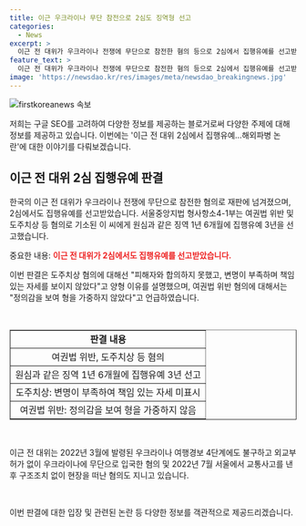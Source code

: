 ```yaml
---
title: 이근 우크라이나 무단 참전으로 2심도 징역형 선고
categories:
  - News
excerpt: >
  이근 전 대위가 우크라이나 전쟁에 무단으로 참전한 혐의 등으로 2심에서 집행유예를 선고받았다. 서울중앙지법 형사항소4-1부(부장 양지정)는 여권법 위반과 도주치상 등 혐의로 기소된 이 씨에게 징역 1년 6개월에 집행유예 3년을 선고했다. 재판부는 “원심 판단이 옳고 오인이 없다”며 도주치상 혐의에 대해 “피해자와 합의하지 못하고 책임 있는 자세를 보이지 않았다”고 양형 이유를 설명했다. 또한, 여권법 위반 혐의에 대해선 “이 씨가 정의감에서 한 측면이 있어 형을 가중하지 않는다”고 언급했다.
feature_text: >
  이근 전 대위가 우크라이나 전쟁에 무단으로 참전한 혐의 등으로 2심에서 집행유예를 선고받았다. 서울중앙지법 형사항소4-1부(부장 양지정)는 여권법 위반과 도주치상 등 혐의로 기소된 이 씨에게 징역 1년 6개월에 집행유예 3년을 선고했다. 재판부는 “원심 판단이 옳고 오인이 없다”며 도주치상 혐의에 대해 “피해자와 합의하지 못하고 책임 있는 자세를 보이지 않았다”고 양형 이유를 설명했다. 또한, 여권법 위반 혐의에 대해선 “이 씨가 정의감에서 한 측면이 있어 형을 가중하지 않는다”고 언급했다.
image: 'https://newsdao.kr/res/images/meta/newsdao_breakingnews.jpg'
---
```


<p><img src="https://newsdao.kr/res/images/meta/newsdao_breakingnews.jpg" alt="firstkoreanews 속보" /></p>

<p>저희는 구글 SEO를 고려하여 다양한 정보를 제공하는 블로거로써 다양한 주제에 대해 정보를 제공하고 있습니다. 이번에는 '이근 전 대위 2심에서 집행유예…해외파병 논란'에 대한 이야기를 다뤄보겠습니다.</p>

<h2 data-ke-size="size26">이근 전 대위 2심 집행유예 판결</h2>

<p>한국의 이근 전 대위가 우크라이나 전쟁에 무단으로 참전한 혐의로 재판에 넘겨졌으며, 2심에서도 집행유예를 선고받았습니다. 서울중앙지법 형사항소4-1부는 여권법 위반 및 도주치상 등 혐의로 기소된 이 씨에게 원심과 같은 징역 1년 6개월에 집행유예 3년을 선고했습니다. </p>

<p>중요한 내용:
<b><span style="color: #ee2323;">이근 전 대위가 2심에서도 집행유예를 선고받았습니다.</span></b></p>

<p>이번 판결은 도주치상 혐의에 대해선 "피해자와 합의하지 못했고, 변명이 부족하며 책임 있는 자세를 보이지 않았다"고 양형 이유를 설명했으며, 여권법 위반 혐의에 대해서는 "정의감을 보여 형을 가중하지 않았다"고 언급하였습니다.</p>

<p data-ke-size="size16">&nbsp;</p>

<table style="width: 100%;" border="1">
<tbody>
<tr>
<td style="text-align: center; height: 17px;"><b>판결 내용</b></td>
</tr>
<tr>
<td style="text-align: center; height: 17px;">여권법 위반, 도주치상 등 혐의</td>
</tr>
<tr>
<td style="text-align: center; height: 17px;">원심과 같은 징역 1년 6개월에 집행유예 3년 선고</td>
</tr>
<tr>
<td style="text-align: center; height: 17px;">도주치상: 변명이 부족하여 책임 있는 자세 미표시</td>
</tr>
<tr>
<td style="text-align: center; height: 17px;">여권법 위반: 정의감을 보여 형을 가중하지 않음</td>
</tr>
</tbody>
</table>

<p data-ke-size="size16">&nbsp;</p>

<p>이근 전 대위는 2022년 3월에 발령된 우크라이나 여행경보 4단계에도 불구하고 외교부 허가 없이 우크라이나에 무단으로 입국한 혐의 및 2022년 7월 서울에서 교통사고를 낸 후 구조조치 없이 현장을 떠난 혐의도 지니고 있습니다.</p>

<p data-ke-size="size16">&nbsp;</p>

<p>이번 판결에 대한 입장 및 관련된 논란 등 다양한 정보를 객관적으로 제공드리겠습니다.</p>


